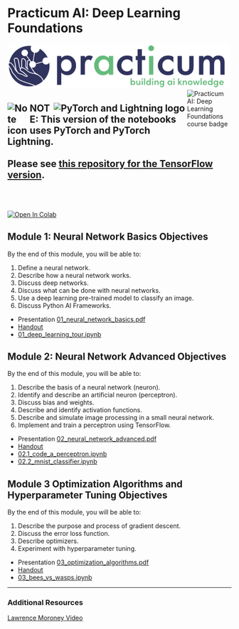 # Practicum AI: Deep Learning Foundations

![Practicum AI Logo image](https://github.com/PracticumAI/practicumai.github.io/blob/main/images/logo/PracticumAI_logo_500x100.png?raw=true) <img src='images/practicumai_deep_learning.png' alt='Practicum AI: Deep Learning Foundations course badge' align='right' width=100>


<img src='images/note_icon.svg' alt="Note icon" width=50 align=left><img src='images/Pt_PTL_logo.png' alt="PyTorch and Lightning logo" width=300 align=right> <b>NOTE:</b> This version of the notebooks uses PyTorch and PyTorch Lightning.
<br><br>
Please see [this repository for the **TensorFlow** version](https://github.com/PracticumAI/deep_learning).
<br><br><br>
---

[![Open In Colab](https://colab.research.google.com/assets/colab-badge.svg)](https://colab.research.google.com/github/PracticumAI/deep_learning_pt-lightning)

## Module 1: Neural Network Basics Objectives

By the end of this module, you will be able to:

1.	Define a neural network. 
2.	Describe how a neural network works. 
3.	Discuss deep networks.
4.	Discuss what can be done with neural networks.
5.	Use a deep learning pre-trained model to classify an image. 
6.	Discuss Python AI Frameworks.

* Presentation [01_neural_network_basics.pdf](presentations/01_neural_network_basics.pdf)
* [Handout](handouts/01_neural_network_basics.pdf)
* [01_deep_learning_tour.ipynb](01_deep_learning_tour.ipynb)

## Module 2: Neural Network Advanced Objectives

By the end of this module, you will be able to:

1.	Describe the basis of a neural network (neuron).
2.	Identify and describe an artificial neuron (perceptron).
3.	Discuss bias and weights.
4.	Describe and identify activation functions.
5.	Describe and simulate image processing in a small neural network.
6.	Implement and train a perceptron using TensorFlow.

* Presentation [02_neural_network_advanced.pdf](02_neural_network_advanced.pdf)
* [Handout](02_neural_network_advanced.pdf)
* [02.1_code_a_perceptron.ipynb](02.1_code_a_perceptron.ipynb)
* [02.2_mnist_classifier.ipynb](02.2_mnist_classifier.ipynb)

## Module 3 Optimization Algorithms and Hyperparameter Tuning Objectives

By the end of this module, you will be able to:
1.	Describe the purpose and process of gradient descent.
2.	Discuss the error loss function.
3.	Describe optimizers.
4.	Experiment with hyperparameter tuning.

* Presentation [03_optimization_algorithms.pdf](03_optimization_algorithms.pdf)
* [Handout](03_optimization_algorithms.pdf)
* [03_bees_vs_wasps.ipynb](03_bees_vs_wasps.ipynb)

***

### Additional Resources

[Lawrence Moroney Video](https://www.youtube.com/watch?v=VwVg9jCtqaU)


